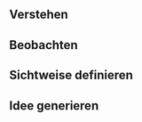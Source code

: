 ## Verstehen
## Beobachten 
## Sichtweise definieren 
## Idee generieren 
## 
<!--stackedit_data:
eyJoaXN0b3J5IjpbLTEyMDkxNDQ0MzldfQ==
-->